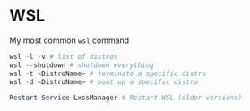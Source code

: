 # WSL

My most common `wsl` command

```powershell
wsl -l -v # list of distros
wsl --shutdown # shutdown everything
wsl -t <DistroName> # terminate a specific distro
wsl -d <DistroName> # boot up a specific distro

Restart-Service LxssManager # Restart WSL (older versions)
```
